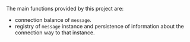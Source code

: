 The main functions provided by this project are:

- connection balance of `message`.
- registry of `message` instance and persistence of information about the connection way to that instance.